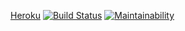 [Heroku](https://serene-garden-91202.herokuapp.com/breweries)
[![Build Status](https://travis-ci.org/Radiant92/Web-Palvelinohjelmointi-Harjoitustyo.svg?branch=master)](https://travis-ci.org/Radiant92/Web-Palvelinohjelmointi-Harjoitustyo)
[![Maintainability](https://api.codeclimate.com/v1/badges/989d36e8fd7c114c8b6d/maintainability)](https://codeclimate.com/github/Radiant92/Web-Palvelinohjelmointi-Harjoitustyo/maintainability)
